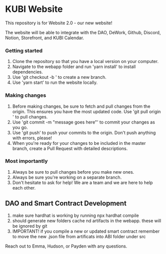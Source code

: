 # KUBI Website

This repository is for Website 2.0 - our new website!

The website will be able to integrate with the DAO, DeWork, Github, Discord, Notion, Storefront, and KUBI Calendar. 

### Getting started
1. Clone the repository so that you have a local version on your computer.
2. Navigate to the webapp folder and run 'yarn install' to install dependencies.
3. Use 'git checkout -b <branch name>' to create a new branch. 
4. Use 'yarn start' to run the website locally.

### Making changes
1. Before making changes, be sure to fetch and pull changes from the origin. This ensures you have the most updated code. Use 'git pull origin <branch name>' to pull changes. 
2. Use 'git commit -m "message goes here"' to commit your changes as you go. 
2. Use 'git push' to push your commits to the origin. Don't push anything with errors, please!
3. When you're ready for your changes to be included in the master branch, create a Pull Request with detailed descriptions.

### Most importantly
1. Always be sure to pull changes before you make new ones.
2. Always be sure you're working on a separate branch.
3. Don't hesitate to ask for help! We are a team and we are here to help each other. 

## DAO and Smart Contract  Development
1. make sure hardhat is working by running npx hardhat compile
2. should generate new folders cache nd artifacts in the webapp. these will be ignored by git
3. IMPORTANT! if you compile a new or updated smart contract remember to move the new .json file from artificats into ABI folder under src



Reach out to Emma, Hudson, or Payden with any questions.
